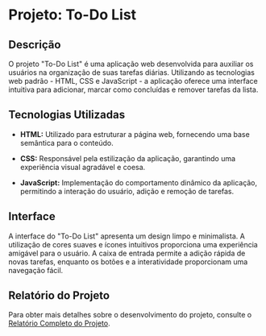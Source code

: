 # Projeto: To-Do List

## Descrição

O projeto "To-Do List" é uma aplicação web desenvolvida para auxiliar os usuários na organização de suas tarefas diárias. Utilizando as tecnologias web padrão - HTML, CSS e JavaScript - a aplicação oferece uma interface intuitiva para adicionar, marcar como concluídas e remover tarefas da lista.

## Tecnologias Utilizadas

- **HTML:** Utilizado para estruturar a página web, fornecendo uma base semântica para o conteúdo.

- **CSS:** Responsável pela estilização da aplicação, garantindo uma experiência visual agradável e coesa.

- **JavaScript:** Implementação do comportamento dinâmico da aplicação, permitindo a interação do usuário, adição e remoção de tarefas.

## Interface

A interface do "To-Do List" apresenta um design limpo e minimalista. A utilização de cores suaves e ícones intuitivos proporciona uma experiência amigável para o usuário. A caixa de entrada permite a adição rápida de novas tarefas, enquanto os botões e a interatividade proporcionam uma navegação fácil.

## Relatório do Projeto

Para obter mais detalhes sobre o desenvolvimento do projeto, consulte o [Relatório Completo do Projeto](https://drive.google.com/file/d/1-Gz1t_x-alIDVO7Mw32SIUSEyqPCZYXk/view?usp=sharing).
